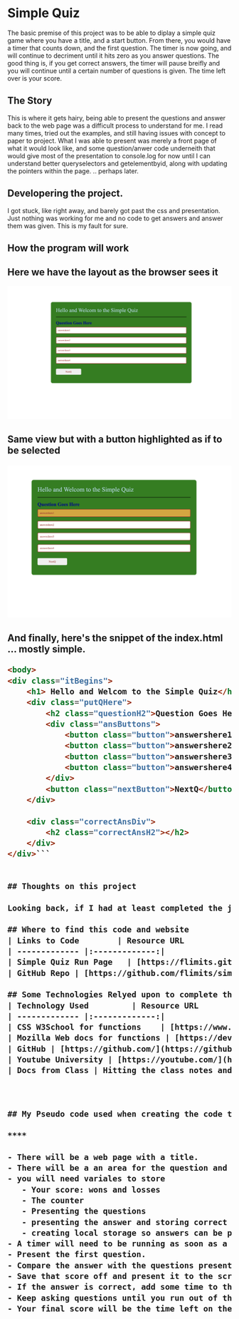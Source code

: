 # Simple Quiz

The basic premise of this project was to be able to diplay a simple quiz game where you have a title, and a start button. From there, you would have a timer that counts down, and the first question. The timer is now going, and will continue to decriment until it hits zero as you answer questions. The good thing is, if you get correct answers, the timer will pause breifly and you will continue until a certain number of questions is given. The time left over is your score.

## The Story

This is where it gets hairy, being able to present the questions and answer back to the web page was a difficult process to understand for me. I read many times, tried out the examples, and still having issues with concept to paper to project. What I was able to present was merely a front page of what it would look like, and some question/anwer code underneith that would give most of the presentation to console.log for now until I can understand better queryselectors and getelementbyid, along with updating the pointers within the page. .. perhaps later.



## Developering the project. 

I got stuck, like right away, and barely got past the css and presentation. Just nothing was working for me and no code to get answers and answer them was given. This is my fault for sure. 



## How the program will work

<h2>Here we have the layout as the browser sees it</h2>

![Front Page to Quiz](./assets/images/front_page_quiz.png)


<h2>Same view but with a button highlighted as if to be selected</h>

![Button Selected on Site](./assets/images/Front_page_with_selection.png)

<h2> And finally, here's the snippet of the index.html ... mostly simple.

```html
<body>
<div class="itBegins">
    <h1> Hello and Welcom to the Simple Quiz</h1>
    <div class="putQHere">
        <h2 class="questionH2">Question Goes Here</h2>
        <div class="ansButtons">
            <button class="button">answershere1</button>
            <button class="button">answershere2</button>
            <button class="button">answershere3</button>
            <button class="button">answershere4</button>
        </div>
        <button class="nextButton">NextQ</button>
    </div>

    <div class="correctAnsDiv">
        <h2 class="correctAnsH2"></h2>
    </div>
</div>```


## Thoughts on this project

Looking back, if I had at least completed the javascript to answer the questions, it would have been a success to me as it would not take much more time to get the help needed to present the answers into the web-page. Will do that next time to complete what I can/know first and unblock self with help.

## Where to find this code and website
| Links to Code        | Resource URL           |
| ------------- |:-------------:|
| Simple Quiz Run Page   | [https://flimits.github.io/simple_quiz/](https://flimits.github.io/simple_quiz/) |
| GitHub Repo | [https://github.com/flimits/simple_quiz](https://github.com/flimits/simple_quiz)     |

## Some Technologies Relyed upon to complete this task
| Technology Used         | Resource URL           |
| ------------- |:-------------:|
| CSS W3School for functions    | [https://www.w3schools.com/css](https://www.w3schools.com/css)      |
| Mozilla Web docs for functions | [https://developer.mozilla.org/](https://developer.mozilla.org/en-US/docs/Web/JavaScript/Reference/Global_Objects/Math/floor)
| GitHub | [https://github.com/](https://github.com/)     |
| Youtube University | [https://youtube.com/](https://youtube.com/)     |
| Docs from Class | Hitting the class notes and materials and drills    |



## My Pseudo code used when creating the code to create this program.

****

- There will be a web page with a title.
- There will be a an area for the question and several buttons with answers to choose from.
- you will need variales to store
   - Your score: wons and losses
   - The counter
   - Presenting the questions
   - presenting the answer and storing correct one.
   - creating local storage so answers can be persistant on refresh
- A timer will need to be running as soon as a start button is clicked.
- Present the first question.
- Compare the answer with the questions presented, and decided if the answer is true or false.
- Save that score off and present it to the screen.
- If the answer is correct, add some time to the timer (or pause it if possible).
- Keep asking questions until you run out of them or the timer hits zero.
- Your final score will be the time left on the timer.